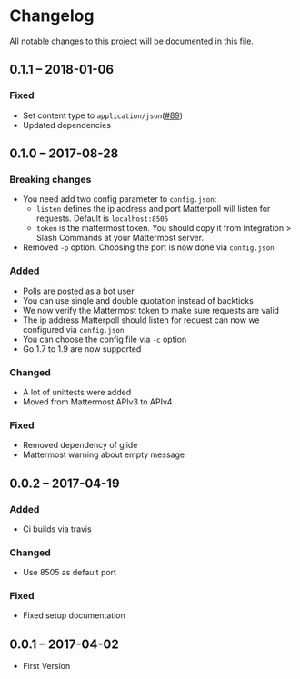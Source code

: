 # Changelog
All notable changes to this project will be documented in this file.

## 0.1.1 – 2018-01-06
### Fixed
- Set content type to `application/json`([#89](https://github.com/kaakaa/matterpoll-emoji/pull/89))
- Updated dependencies

## 0.1.0 – 2017-08-28
### Breaking changes
- You need add two config parameter to `config.json`:
  - `listen` defines the ip address and port Matterpoll will listen for requests. Default is `localhost:8505`
  - `token` is the mattermost token. You should copy it from Integration > Slash Commands at your Mattermost server.
- Removed `-p` option. Choosing the port is now done via `config.json`

### Added
- Polls are posted as a bot user
- You can use single and double quotation instead of backticks
- We now verify the Mattermost token to make sure requests are valid
- The ip address Matterpoll should listen for request can now we configured via `config.json`
- You can choose the config file via `-c` option
- Go 1.7 to 1.9 are now supported

### Changed
- A lot of unittests were added
- Moved from Mattermost APIv3 to APIv4

### Fixed
- Removed dependency of glide
- Mattermost warning about empty message

## 0.0.2 – 2017-04-19
### Added
- Ci builds via travis

### Changed
- Use 8505 as default port

### Fixed
- Fixed setup documentation

## 0.0.1 – 2017-04-02
- First Version
